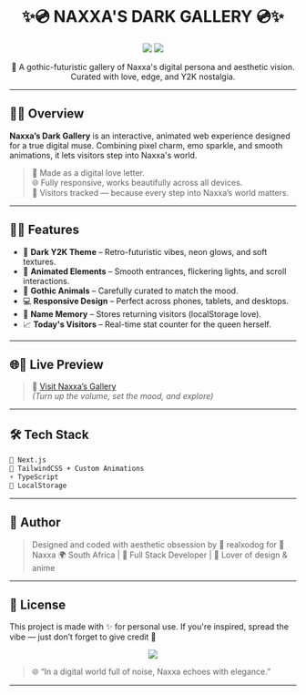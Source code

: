 <h1 align="center">✨💿 NAXXA'S DARK GALLERY 💿✨</h1>
<p align="center">
  <img src="https://img.shields.io/badge/status-live-7D5BA6?style=flat-square&logo=astro&logoColor=fff">
  <img src="https://img.shields.io/badge/style-y2k%20dark-8A2BE2?style=flat-square&logo=starship&logoColor=fff">
</p>

<p align="center">
  🖤 A gothic-futuristic gallery of Naxxa's digital persona and aesthetic vision. Curated with love, edge, and Y2K nostalgia.
</p>

---

## 🧃💾 Overview

**Naxxa’s Dark Gallery** is an interactive, animated web experience designed for a true digital muse. 
Combining pixel charm, emo sparkle, and smooth animations, it lets visitors step into Naxxa's world.

> 💅 Made as a digital love letter.  
> 🌐 Fully responsive, works beautifully across all devices.  
> 🐾 Visitors tracked — because every step into Naxxa’s world matters.

---

## 💜✨ Features

- 🌌 **Dark Y2K Theme** – Retro-futuristic vibes, neon glows, and soft textures.
- 🎠 **Animated Elements** – Smooth entrances, flickering lights, and scroll interactions.
- 🧿 **Gothic Animals** – Carefully curated to match the mood.
- 💻 **Responsive Design** – Perfect across phones, tablets, and desktops.
- 🫶 **Name Memory** – Stores returning visitors (localStorage love).
- 📈 **Today's Visitors** – Real-time stat counter for the queen herself.

---

## 🌐🔮 Live Preview

> 💫 [Visit Naxxa’s Gallery](https://naxxa.vercel.app)  
> *(Turn up the volume, set the mood, and explore)*

---

## 🛠️ Tech Stack

```bash
🧩 Next.js
🎨 TailwindCSS + Custom Animations
⚡ TypeScript
💖 LocalStorage
```
---

## 🖤 Author

> Designed and coded with aesthetic obsession by
> 🎀 realxodog for 💋 Naxxa 
> 🌍 South Africa | 🧠 Full Stack Developer | 💌 Lover of design & anime

---

## 🧷 License

This project is made with ✨ for personal use.
If you're inspired, spread the vibe — just don’t forget to give credit 💾

<p align="center">
  <img src="https://readme-typing-svg.demolab.com?font=Courier+Prime&pause=1000&color=8A2BE2&vCenter=true&width=500&lines=Welcome+to+Naxxa's+Dark+World;Click+around...+don't+be+shy.">
</p>


> 🌐 “In a digital world full of noise, Naxxa echoes with elegance.”

---
